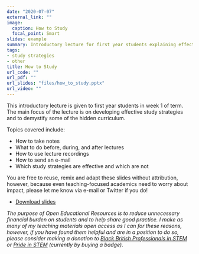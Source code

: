 ```yaml
---
date: "2020-07-07"
external_link: ""
image:
  caption: How to Study
  focal_point: Smart
slides: example
summary: Introductory lecture for first year students explaining effective study strategies
tags:
- study strategies
- other
title: How to Study
url_code: ""
url_pdf: ""
url_slides: "files/how_to_study.pptx"
url_video: ""
---
```


This introductory lecture is given to first year students in week 1 of term. The main focus of the lecture is on developing effective study strategies and to demystify some of the hidden curriculum.

Topics covered include:
* How to take notes  
* What to do before, during, and after lectures  
* How to use lecture recordings  
* How to send an e-mail
* Which study strategies are effective and which are not

You are free to reuse, remix and adapt these slides without attribution, however, because even teaching-focused academics need to worry about impact, please let me know via e-mail or Twitter if you do!

* [Download slides](how_to_study.pptx)

*The purpose of Open Educational Resources is to reduce unnecessary financial burden on students and to help share good practice. I make as many of my teaching materials open access as I can for these reasons, however, if you have found them helpful and are in a position to do so, please consider making a donation to [Black British Professionals in STEM](https://bbstem.co.uk/donations/) or [Pride in STEM](https://prideinstem.org/shop/) (currently by buying a badge).*